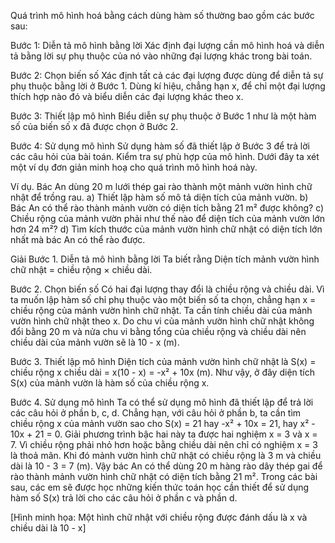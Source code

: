 Quá trình mô hình hoá bằng cách dùng hàm số thường bao gồm các bước sau:

Bước 1: Diễn tả mô hình bằng lời
Xác định đại lượng cần mô hình hoá và diễn tả bằng lời sự phụ thuộc của nó vào những đại lượng khác trong bài toán.

Bước 2: Chọn biến số
Xác định tất cả các đại lượng được dùng để diễn tả sự phụ thuộc bằng lời ở Bước 1. Dùng kí hiệu, chẳng hạn x, để chỉ một đại lượng thích hợp nào đó và biểu diễn các đại lượng khác theo x.

Bước 3: Thiết lập mô hình
Biểu diễn sự phụ thuộc ở Bước 1 như là một hàm số của biến số x đã được chọn ở Bước 2.

Bước 4: Sử dụng mô hình
Sử dụng hàm số đã thiết lập ở Bước 3 để trả lời các câu hỏi của bài toán.
Kiểm tra sự phù hợp của mô hình.
Dưới đây ta xét một ví dụ đơn giản minh hoạ cho quá trình mô hình hoá này.

Ví dụ. Bác An dùng 20 m lưới thép gai rào thành một mảnh vườn hình chữ nhật để trồng rau.
a) Thiết lập hàm số mô tả diện tích của mảnh vườn.
b) Bác An có thể rào thành mảnh vườn có diện tích bằng 21 m² được không?
c) Chiều rộng của mảnh vườn phải như thế nào để diện tích của mảnh vườn lớn hơn 24 m²?
d) Tìm kích thước của mảnh vườn hình chữ nhật có diện tích lớn nhất mà bác An có thể rào được.

Giải
Bước 1. Diễn tả mô hình bằng lời
Ta biết rằng
Diện tích mảnh vườn hình chữ nhật = chiều rộng × chiều dài.

Bước 2. Chọn biến số
Có hai đại lượng thay đổi là chiều rộng và chiều dài. Vì ta muốn lập hàm số chỉ phụ thuộc vào một biến số ta chọn, chẳng hạn
x = chiều rộng của mảnh vườn hình chữ nhật.
Ta cần tính chiều dài của mảnh vườn hình chữ nhật theo x. Do chu vi của mảnh vườn hình chữ nhật không đổi bằng 20 m và nửa chu vi bằng tổng của chiều rộng và chiều dài nên chiều dài của mảnh vườn sẽ là 10 - x (m).

Bước 3. Thiết lập mô hình
Diện tích của mảnh vườn hình chữ nhật là
S(x) = chiều rộng x chiều dài = x(10 - x) = -x² + 10x (m).
Như vậy, ở đây diện tích S(x) của mảnh vườn là hàm số của chiều rộng x.

Bước 4. Sử dụng mô hình
Ta có thể sử dụng mô hình đã thiết lập để trả lời các câu hỏi ở phần b, c, d. Chẳng hạn, với câu hỏi ở phần b, ta cần tìm chiều rộng x của mảnh vườn sao cho
S(x) = 21 hay -x² + 10x = 21, hay x² - 10x + 21 = 0.
Giải phương trình bậc hai này ta được hai nghiệm x = 3 và x = 7.
Vì chiều rộng phải nhỏ hơn hoặc bằng chiều dài nên chỉ có nghiệm x = 3 là thoả mãn. Khi đó mảnh vườn hình chữ nhật có chiều rộng là 3 m và chiều dài là 10 - 3 = 7 (m).
Vậy bác An có thể dùng 20 m hàng rào dây thép gai để rào thành mảnh vườn hình chữ nhật có diện tích bằng 21 m².
Trong các bài sau, các em sẽ được học những kiến thức toán học cần thiết để sử dụng hàm số S(x) trả lời cho các câu hỏi ở phần c và phần d.

[Hình minh họa: Một hình chữ nhật với chiều rộng được đánh dấu là x và chiều dài là 10 - x]